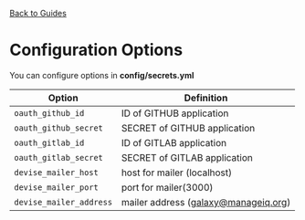 [Back to Guides](../README.md)

# Configuration Options

You can configure options in **config/secrets.yml**

| Option | Definition |
|----|----|
| `oauth_github_id` | ID of GITHUB application |
| `oauth_github_secret` | SECRET of GITHUB application |
| `oauth_gitlab_id` | ID of GITLAB application |
| `oauth_gitlab_secret` | SECRET of GITLAB application |
| `devise_mailer_host` | host for mailer (localhost) |
| `devise_mailer_port` | port for mailer(3000) |
| `devise_mailer_address` | mailer address (galaxy@manageiq.org)  |
